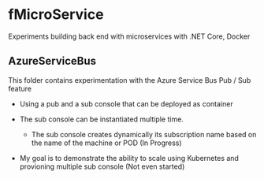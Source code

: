 # fMicroService
Experiments building back end with microservices with .NET Core, Docker

## AzureServiceBus
This folder contains experimentation with the Azure Service Bus Pub / Sub feature
- Using a pub and a sub console that can be deployed as container
- The sub console can be instantiated multiple time. 
    * The sub console creates dynamically its subscription name based on the name of the machine or POD (In Progress)

- My goal is to demonstrate the ability to scale using Kubernetes and provioning multiple sub console (Not even started)
